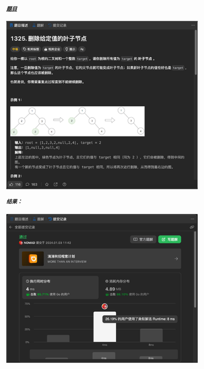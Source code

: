 ##### [题目](https://leetcode.cn/problems/delete-leaves-with-a-given-value/description/)
![pic](img.png)
##### 结果：
![pic](result.png)